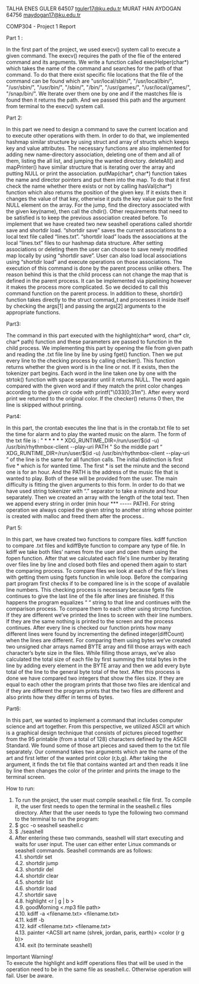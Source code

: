 TALHA ENES GULER 64507 tguler17@ku.edu.tr
MURAT HAN AYDOGAN 64756 maydogan17@ku.edu.tr

COMP304 - Project 1 Report

Part 1 :

In the first part of the project, we used execv() system call to execute a given command. The
execv() requires the path of the flie of the entered command and its arguments. We write a
function called execHelper(char*) which takes the name of the command and searches for the
path of that command. To do that there exist specific file locations that the file of the
command can be found which are "usr/local/sbin/", "/usr/local/bin/", "/usr/sbin/", "/usr/bin/",
"/sbin/", "/bin/", "/usr/games/", "/usr/local/games/", "/snap/bin/". We Iterate over them one by
one and if the mastches file is found then it returns the path. And we passed this path and the
argument from terminal to the execv() system call.

Part 2:

In this part we need to design a command to save the current location and to execute other
operations with them. In order to do that, we implemented hashmap similar structure by using
struct and array of structs which keeps key and value attributes. The necessary functions are
also implemented for adding new name-directory association, deleting one of them and all of
them, listing the all list, and jumping the wanted directory. deleteAll() and mapPrinter() have
similar structure that is iterating over the array and putting NULL or print the association.
putMap(char*, char*) function takes the name and director pointers and put them into the
map. To do that it first check the name whether there exists or not by calling hasVal(char*)
function which also returns the position of the given key. If it exists then it changes the value
of that key, otherwise it puts the key value pair to the first NULL element on the array. For
the jump, find the directory associated with the given key(name), then call the chdir().
Other requirements that need to be satisfied is to keep the previous association created before.
To implement that we have created two new seashell operations called shortdir save and
shortdir load. “shortdir save” saves the current associations to a local text file called
“lines.txt”. “shortdir load” loads the associations at the local “lines.txt” files to our hashmap
data structure. After setting associations or deleting them the user can choose to save newly
modified map locally by using “shortdir save”. User can also load local associations using
“shortdir load” and execute operations on those associations.
The execution of this command is done by the parent process unlike others. The reason
behind this is that the child process can not change the map that is defined in the parent
process. It can be implemented via pipelining however it makes the process more
complicated. So we decided to call this command function on the parent process.
In addition to these, shortdir() function takes directly to the struct commad_t and processes it
inside itself by checking the args[1] and passing the args[2] arguments to the appropriate
functions.

Part3:

The command in this part executed with the highlight(char* word, char* clr, char* path)
function and these parameters are passed to function in the child process. We implementing
this part by opening the file from given path and reading the .txt file line by line by using
fget() function. Then we put every line to the checking process by calling checker(). This
function returns whether the given word is in the line or not. If it exists, then the tokenizer
part begins. Each word in the line taken one by one with the strtok() function with space
separator until it returns NULL. The word again compared with the given word and if they
match the print color changes according to the given clr code with printf("\033[0;31m").
After every word print we returned to the original color. If the checker() returns 0 then, the
line is skipped without printing.

Part4:

In this part, the crontab executes the line that is in the crontab.txt file to set the time for alarm
and to play the wanted music on the alarm. The form of the txt file is :
" * * * * * XDG_RUNTIME_DIR=/run/user/$(id -u) /usr/bin/rhythmbox-client --play-uri
PATH " 
So the middle part “ XDG_RUNTIME_DIR=/run/user/$(id -u) /usr/bin/rhythmbox-client
--play-uri ” of the line is the same for all function calls. The initial distinction is first five *
which is for wanted time. The first * is set the minute and the second one is for an hour. And
the PATH is the address of the music file that is wanted to play. Both of these will be
provided from the user.
The main difficulty is fitting the given arguments to this form. In order to do that we have
used string tokenizer with “.” separator to take a minute and hour separately. Then we created
an array with the length of the total text. Then we append every string in order (min hour *** ----- PATH). For string operation we always copied the given string to another string whose
pointer is created with malloc and freed them after the process..

Part 5:

In this part, we have created two functions to compare files. kdiff function to compare .txt
files and kdiffByte function to compare any type of file. In kdiff we take both files’ names
from the user and open them using the fopen function. After that we calculated each file's line
number by iterating over files line by line and closed both files and opened them again to
start the comparing process. To compare files we look at each of the file's lines with getting
them using fgets function in while loop. Before the comparing part program first checks if to
be compared line is in the scope of available line numbers. This checking process is
necessary because fgets file continues to give the last line of the file after lines are finished. If
this happens the program equalizes “ “ string to that line and continues with the comparison
process. To compare them to each other using strcmp function. If they are different we’ve
printed the lines to screen with their line numbers. If they are the same nothing is printed to
the screen and the process continues. After every line is checked our function prints how
many different lines were found by incrementing the defined integer(diffCount) when the
lines are different. For comparing them using bytes we’ve created two unsigned char arrays
named BYTE array and fill those arrays with each character’s byte size in the files. While
filling those arrays, we’ve also calculated the total size of each file by first summing the total
bytes in the line by adding every element in the BYTE array and then we add every byte total
of the line to the general byte total of the text. After this process is done we have compared
two integers that show the files size. If they are equal to each other the program prints that
those two files are identical and if they are different the program prints that the two files are
different and also prints how they differ in terms of bytes.

Part6:

In this part, we wanted to implement a command that includes computer science and art
together. From this perspective, we utilized ASCII art which is a graphical design technique
that consists of pictures pieced together from the 95 printable (from a total of 128) characters
defined by the ASCII Standard. We found some of those art pieces and saved them to the txt
file separately. Our command takes two arguments which are the name of the art and first
letter of the wanted print color (r,b,g). After taking the argument, it finds the txt file that
contains wanted art and then reads it line by line then changes the color of the printer and
prints the image to the terminal screen.

How to run:

1. To run the project, the user must compile seashell.c file first. To compile it, the user
first needs to open the terminal in the seashell.c files directory. After that the user
needs to type the following two command to the terminal to run the program:  
2. $ gcc -o seashell seashell.c  
3. $ ./seashell  
4. After entering these two commands, seashell will start executing and waits for user
input. The user can either enter Linux commands or seashell commands. Seashell
commands are as follows:  
4.1. shortdir set <name>  
4.2. shortdir jump <name>  
4.3. shortdir del <name>  
4.4. shortdir clear  
4.5. shortdir list  
4.6. shortdir load  
4.7. shortdir save  
4.8. highlight <word> <r | g | b > <filename>  
4.9. goodMorning <time> <.mp3 file path>  
4.10. kdiff -a <filename.txt> <filename.txt>  
4.11. kdiff -b <filename> <filename>  
4.12. kdif <filename.txt> <filename.txt>  
4.13. painter <ACSII art name (shrek, jordan, paris, earth)> <color (r g b)>  
4.14. exit (to terminate seashell)  

Important Warning!  
To execute the highlight and kdiff operations files that will be used in the operation need to
be in the same file as seashell.c. Otherwise operation will fail. User be aware.
